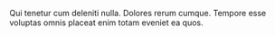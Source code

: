 Qui tenetur cum deleniti nulla. Dolores rerum cumque. Tempore esse voluptas omnis placeat enim totam eveniet ea quos.